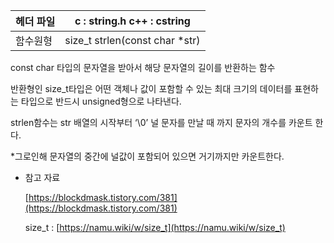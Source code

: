 | 헤더 파일 | c : string.h c++ : cstring |
| --- | --- |
| 함수원형 | size_t strlen(const char *str) |

const char 타입의 문자열을 받아서 해당 문자열의 길이를 반환하는 함수

반환형인 size_t타입은 어떤 객체나 값이 포함할 수 있는 최대 크기의 데이터를 표현하는 타입으로 반드시 unsigned형으로 나타낸다.

strlen함수는 str 배열의 시작부터 ‘\0’ 널 문자를 만날 때 까지 문자의 개수를 카운트 한다.

*그로인해 문자열의 중간에 널값이 포함되어 있으면 거기까지만 카운트한다.

- 참고 자료
    
    [https://blockdmask.tistory.com/381](https://blockdmask.tistory.com/381)
    
    size_t : [https://namu.wiki/w/size_t](https://namu.wiki/w/size_t)
